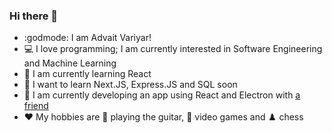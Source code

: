 ### Hi there 👋

- :godmode: I am Advait Variyar!
- 💻 I love programming; I am currently interested in Software Engineering and Machine Learning
- 📖 I am currently learning React
- 💭 I want to learn Next.JS, Express.JS and SQL soon
- 🔨 I am currently developing an app using React and Electron with [a friend](https://github.com/Nakshish)
- ❤️ My hobbies are 🎸 playing the guitar, 👾 video games and ♟️ chess
